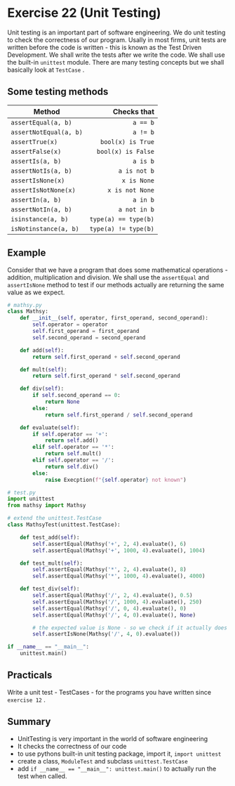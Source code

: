 # Exercise 22 (Unit Testing)

Unit testing is an important part of software engineering. We do unit testing to check the correctness of our program. Usally in most firms, unit tests are written before the code is written - this is known as the Test Driven Development. We shall write the tests after we write the code. We shall use the built-in `unittest` module. There are many testing concepts but we shall basically look at `TestCase` .

## Some testing methods

| Method | Checks that |
| ------ | ----------: |
| `assertEqual(a, b)` | `a == b` |
| `assertNotEqual(a, b)` | `a != b` |
| `assertTrue(x)` | `bool(x) is True` |
| `assertFalse(x)` | `bool(x) is False` |
| `assertIs(a, b)` | `a is b` |
| `assertNotIs(a, b)` | `a is not b` |
| `assertIsNone(x)` | `x is None` |
| `assertIsNotNone(x)` | `x is not None` |
| `assertIn(a, b)` | `a in b` |
| `assertNotIn(a, b)` | `a not in b` |
| `isinstance(a, b)` | `type(a) == type(b)` |
| `isNotinstance(a, b)` | `type(a) != type(b)` |

## Example

Consider that we have a program that does some mathematical operations - addition, multiplication and division. We shall use the `assertEqual` and `assertIsNone` method to test if our methods actually are returning the same value as we expect.

``` python
# mathsy.py
class Mathsy:
    def __init__(self, operator, first_operand, second_operand):
        self.operator = operator
        self.first_operand = first_operand
        self.second_operand = second_operand

    def add(self):
        return self.first_operand + self.second_operand

    def mult(self):
        return self.first_operand * self.second_operand

    def div(self):
        if self.second_operand == 0:
            return None
        else:
            return self.first_operand / self.second_operand

    def evaluate(self):
        if self.operator == '+':
            return self.add()
        elif self.operator == '*':
            return self.mult()
        elif self.operator == '/':
            return self.div()
        else:
            raise Execption(f"{self.operator} not known")
```

``` python
# test.py
import unittest
from mathsy import Mathsy

# extend the unittest.TestCase
class MathsyTest(unittest.TestCase):

    def test_add(self):
        self.assertEqual(Mathsy('+', 2, 4).evaluate(), 6)
        self.assertEqual(Mathsy('+', 1000, 4).evaluate(), 1004)

    def test_mult(self):
        self.assertEqual(Mathsy('*', 2, 4).evaluate(), 8)
        self.assertEqual(Mathsy('*', 1000, 4).evaluate(), 4000)

    def test_div(self):
        self.assertEqual(Mathsy('/', 2, 4).evaluate(), 0.5)
        self.assertEqual(Mathsy('/', 1000, 4).evaluate(), 250)
        self.assertEqual(Mathsy('/', 0, 4).evaluate(), 0)
        self.assertEqual(Mathsy('/', 4, 0).evaluate(), None)

        # the expected value is None - so we check if it actually does return the None
        self.assertIsNone(Mathsy('/', 4, 0).evaluate())

if __name__ == "__main__":
    unittest.main()
```

## Practicals

Write a unit test - TestCases - for the programs you have written since `exercise 12` .

## Summary

* UnitTesting is very important in the world of software engineering
* It checks the correctness of our code
* to use pythons built-in unit testing package, import it, `import unittest` 
* create a class, `ModuleTest` and subclass `unittest.TestCase` 
* add `if __name__ == "__main__": unittest.main()` to actually run the test when called.

